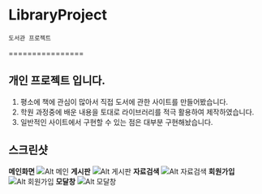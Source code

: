 # LibraryProject

    도서관 프로젝트
   ================
   
   개인 프로젝트 입니다.
   -------------------
  1. 평소에 책에 관심이 많아서 직접 도서에 관한 사이트를 만들어봤습니다.
  2. 학원 과정중에 배운 내용을 토대로 라이브러리를 적극 활용하여 제작하였습니다.
  3. 일반적인 사이트에서 구현할 수 있는 점은 대부분 구현해놨습니다.
   
   스크린샷
   ------------------
   <Strong>메인화면</Strong>
   ![Alt 메인](https://user-images.githubusercontent.com/53854831/70104847-b0715b80-1682-11ea-94db-87c6fb72c566.png)
   <Strong>게시판</Strong>
   ![Alt 게시판](https://user-images.githubusercontent.com/53854831/70104878-c2eb9500-1682-11ea-8012-c144b165487b.png)
   <Strong>자료검색</Strong>
   ![Alt 자료검색](https://user-images.githubusercontent.com/53854831/70104891-c97a0c80-1682-11ea-8164-a345d58c9131.png)
   <Strong>회원가입</Strong>
   ![Alt 회원가입](https://user-images.githubusercontent.com/53854831/70104904-d0a11a80-1682-11ea-90d7-9c4f9ad1e4c5.png)
   <Strong>모달창</Strong>
   ![Alt 모달창](https://user-images.githubusercontent.com/53854831/70104920-d5fe6500-1682-11ea-93e8-bbdd706f0be5.png)
   
